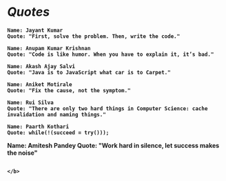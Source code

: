 # _Quotes_
<b>

```
Name: Jayant Kumar
Quote: "First, solve the problem. Then, write the code."
```

```
Name: Anupam Kumar Krishnan
Quote: "Code is like humor. When you have to explain it, it’s bad."
```
  
```
Name: Akash Ajay Salvi
Quote: "Java is to JavaScript what car is to Carpet."
```

```
Name: Aniket Motirale
Quote: "Fix the cause, not the symptom."
```
  
```
Name: Rui Silva
Quote: "There are only two hard things in Computer Science: cache invalidation and naming things."
```
  
```
Name: Paarth Kothari
Quote: while(!(succeed = try()));

```
Name: Amitesh Pandey
Quote: "Work hard in silence, let success makes the noise"
```
  
</b>

